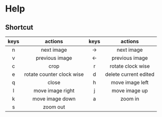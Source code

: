 # Help 

## Shortcut

| keys  |          actions          | keys  |        actions        |
| :---: | :-----------------------: | :---: | :-------------------: |
|   n   |        next image         |  ->   |      next image       |
|   v   |      previous image       |  <-   |    previous image     |
|   c   |           crop            |   r   |   rotate clock wise   |
|   e   | rotate counter clock wise |   d   | delete current edited |
|   q   |           close           |   h   |    move image left    |
|   l   |     move image right      |   j   |     move image up     |
|   k   |      move image down      |   a   |        zoom in        |
|   s   |         zoom out          |

